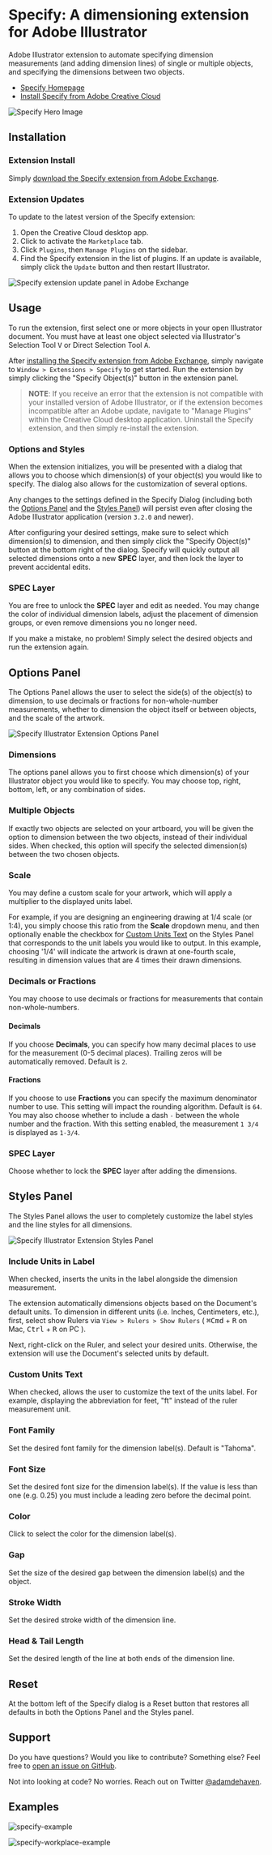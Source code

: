 # Specify: A dimensioning extension for Adobe Illustrator

Adobe Illustrator extension to automate specifying dimension measurements (and adding dimension lines) of single or multiple objects, and specifying the dimensions between two objects.

- [Specify Homepage](https://specify.dehaven.org)
- [Install Specify from Adobe Creative Cloud](https://exchange.adobe.com/creativecloud.details.106345.html)

![Specify Hero Image](img/featured-new.png)

## Installation

### Extension Install

Simply [download the Specify extension from Adobe Exchange](https://exchange.adobe.com/creativecloud.details.106345.html).

### Extension Updates

To update to the latest version of the Specify extension:

1. Open the Creative Cloud desktop app.
2. Click to activate the `Marketplace` tab.
3. Click `Plugins`, then `Manage Plugins` on the sidebar.
4. Find the Specify extension in the list of plugins. If an update is available, simply click the `Update` button and then restart Illustrator.

![Specify extension update panel in Adobe Exchange](img/extension-update-panel.png)

## Usage

To run the extension, first select one or more objects in your open Illustrator document. You must have at least one object selected via Illustrator's Selection Tool <kbd>V</kbd> or Direct Selection Tool <kbd>A</kbd>.

After [installing the Specify extension from Adobe Exchange](https://exchange.adobe.com/creativecloud.details.106345.html), simply navigate to `Window > Extensions > Specify` to get started. Run the extension by simply clicking the "Specify Object(s)" button in the extension panel.

> **NOTE**: If you receive an error that the extension is not compatible with your installed version of Adobe Illustrator, or if the extension becomes incompatible after an Adobe update, navigate to "Manage Plugins" within the Creative Cloud desktop application. Uninstall the Specify extension, and then simply re-install the extension.

### Options and Styles

When the extension initializes, you will be presented with a dialog that allows you to choose which dimension(s) of your object(s) you would like to specify. The dialog also allows for the customization of several options.

Any changes to the settings defined in the Specify Dialog (including both the [Options Panel](#options-panel) and the [Styles Panel](#styles-panel)) will persist even after closing the Adobe Illustrator application (version `3.2.0` and newer).

After configuring your desired settings, make sure to select which dimension(s) to dimension, and then simply click the "Specify Object(s)" button at the bottom right of the dialog. Specify will quickly output all selected dimensions onto a new **SPEC** layer, and then lock the layer to prevent accidental edits.

### SPEC Layer

You are free to unlock the **SPEC** layer and edit as needed. You may change the color of individual dimension labels, adjust the placement of dimension groups, or even remove dimensions you no longer need.

If you make a mistake, no problem! Simply select the desired objects and run the extension again.

## Options Panel

The Options Panel allows the user to select the side(s) of the object(s) to dimension, to use decimals or fractions for non-whole-number measurements, whether to dimension the object itself or between objects, and the scale of the artwork.

![Specify Illustrator Extension Options Panel](img/specify-options-panel.png)

### Dimensions

The options panel allows you to first choose which dimension(s) of your Illustrator object you would like to specify. You may choose top, right, bottom, left, or any combination of sides.

### Multiple Objects

If exactly two objects are selected on your artboard, you will be given the option to dimension between the two objects, instead of their individual sides. When checked, this option will specify the selected dimension(s) between the two chosen objects.

### Scale

You may define a custom scale for your artwork, which will apply a multiplier to the displayed units label.

For example, if you are designing an engineering drawing at 1/4 scale (or 1:4), you simply choose this ratio from the **Scale** dropdown menu, and then optionally enable the checkbox for [Custom Units Text](#custom-units-text) on the Styles Panel that corresponds to the unit labels you would like to output. In this example, choosing '1/4' will indicate the artwork is drawn at one-fourth scale, resulting in dimension values that are 4 times their drawn dimensions.

### Decimals or Fractions

You may choose to use decimals or fractions for measurements that contain non-whole-numbers.

#### Decimals

If you choose **Decimals**, you can specify how many decimal places to use for the measurement (0-5 decimal places). Trailing zeros will be automatically removed. Default is `2`.

#### Fractions

If you choose to use **Fractions** you can specify the maximum denominator number to use. This setting will impact the rounding algorithm. Default is `64`. You may also choose whether to include a dash `-` between the whole number and the fraction. With this setting enabled, the measurement `1 3/4` is displayed as `1-3/4`.

### SPEC Layer

Choose whether to lock the **SPEC** layer after adding the dimensions.

## Styles Panel

The Styles Panel allows the user to completely customize the label styles and the line styles for all dimensions.

![Specify Illustrator Extension Styles Panel](img/specify-styles-panel.png)

### Include Units in Label

When checked, inserts the units in the label alongside the dimension measurement.

The extension automatically dimensions objects based on the Document's default units. To dimension in different units (i.e. Inches, Centimeters, etc.), first, select show Rulers via `View > Rulers > Show Rulers` ( <kbd>⌘Cmd</kbd> + <kbd>R</kbd> on Mac, <kbd>Ctrl</kbd> + <kbd>R</kbd> on PC ).

Next, right-click on the Ruler, and select your desired units. Otherwise, the extension will use the Document's selected units by default.

### Custom Units Text

When checked, allows the user to customize the text of the units label. For example, displaying the abbreviation for feet, "ft" instead of the ruler measurement unit.

### Font Family

Set the desired font family for the dimension label(s). Default is &quot;Tahoma&quot;.

### Font Size

Set the desired font size for the dimension label(s). If the value is less than one (e.g. 0.25) you must include a leading zero before the decimal point.

### Color

Click to select the color for the dimension label(s).

### Gap

Set the size of the desired gap between the dimension label(s) and the object.

### Stroke Width

Set the desired stroke width of the dimension line.

### Head & Tail Length

Set the desired length of the line at both ends of the dimension line.

## Reset

At the bottom left of the Specify dialog is a Reset button that restores all defaults in both the Options Panel and the Styles panel.

## Support

Do you have questions? Would you like to contribute? Something else? Feel free to [open an issue on GitHub](https://github.com/adamdehaven/specify/issues).

Not into looking at code? No worries. Reach out on Twitter [@adamdehaven](https://twitter.com/adamdehaven).

## Examples

![specify-example](img/specify-example.jpg)

![specify-workplace-example](img/specify-workplace-example.png)
